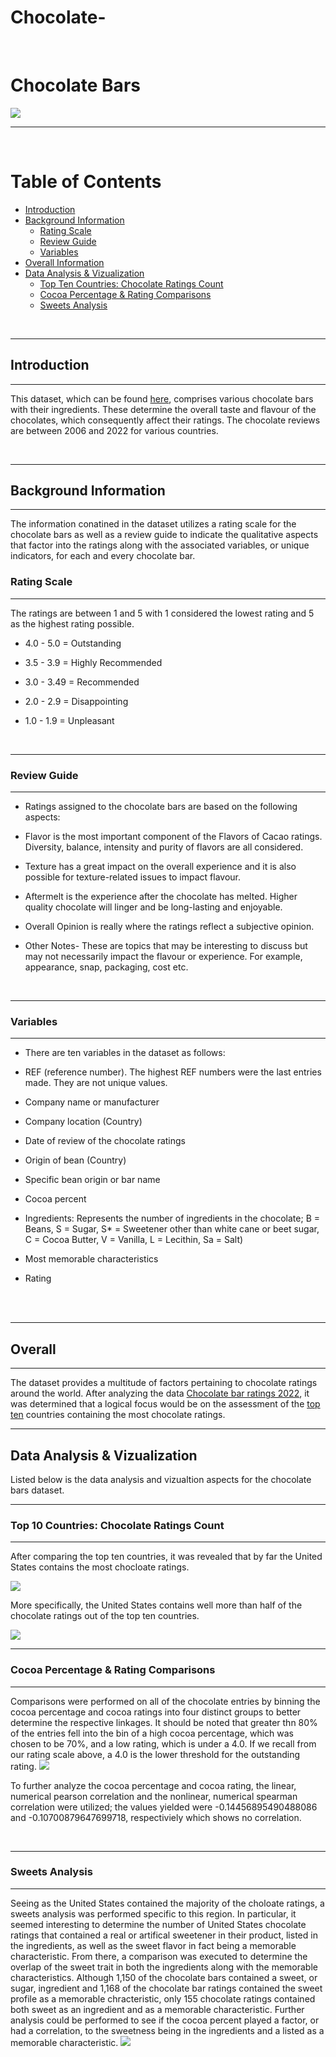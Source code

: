 # Chocolate-
<br />

# Chocolate Bars
![](images/chocolate.jpg)

***
<br />

# Table of Contents
- [Introduction](#introduction)
- [Background Information](#background-information)
    - [Rating Scale](#rating-scale)
    - [Review Guide](#review-guide)
    - [Variables](#variables)
- [Overall Information](#overall)
- [Data Analysis & Vizualization](#data-analysis--vizualization)
    - [Top Ten Countries: Chocolate Ratings Count](#top-10-countries-chocolate-ratings-count)
    - [Cocoa Percentage & Rating Comparisons](#cocoa-percentage--rating-comparisons)
    - [Sweets Analysis](#sweets-analysis)
<br />

***
## **Introduction**
***
This dataset, which can be found [here](https://www.kaggle.com/datasets/nyagami/chocolate-bar-ratings-2022), comprises various chocolate bars with their ingredients. These determine the overall taste and flavour of the chocolates, which consequently affect their ratings. The chocolate reviews are between 2006 and 2022 for various countries.

<br />

***
## **Background Information**
***
The information conatined in the dataset utilizes a rating scale for the chocolate bars as well as a review guide to indicate the qualitative aspects that factor into the ratings along with the associated variables, or unique indicators, for each and every chocolate bar.

### **Rating Scale**
***
The ratings are between 1 and 5 with 1 considered the lowest rating and 5 as the highest rating possible.

- 4.0 - 5.0 = Outstanding

- 3.5 - 3.9 = Highly Recommended

- 3.0 - 3.49 = Recommended

- 2.0 - 2.9 = Disappointing

- 1.0 - 1.9 = Unpleasant
<br />

***
### **Review Guide**
***
- Ratings assigned to the chocolate bars are based on the following aspects:

- Flavor is the most important component of the Flavors of Cacao ratings. Diversity, balance, intensity and purity of flavors are all considered.

- Texture has a great impact on the overall experience and it is also possible for texture-related issues to impact flavour.

- Aftermelt is the experience after the chocolate has melted. Higher quality chocolate will linger and be long-lasting and enjoyable.

- Overall Opinion is really where the ratings reflect a subjective opinion.

- Other Notes- These are topics that may be interesting to discuss but may not necessarily impact the flavour or experience. For example, appearance, snap, packaging, cost etc.
<br />

***
### **Variables**
***
- There are ten variables in the dataset as follows:

- REF (reference number). The highest REF numbers were the last entries made. They are not unique values.

- Company name or manufacturer

- Company location (Country)

- Date of review of the chocolate ratings

- Origin of bean (Country)

- Specific bean origin or bar name

- Cocoa percent

- Ingredients: Represents the number of ingredients in the chocolate; B = Beans, S = Sugar, S* = Sweetener other than white cane or beet sugar, C = Cocoa Butter, V = Vanilla, L = Lecithin, Sa = Salt)

- Most memorable characteristics

- Rating

<br />
<br />

***
## **Overall**
***
The dataset provides a multitude of factors pertaining to chocolate ratings around the world. After analyzing the data [Chocolate bar ratings 2022](data/Chocolate_bar_ratings_2022.csv), it was determined that a logical focus would be on the assessment of the [top ten](#top-10-countries-chocolate-ratings-count) countries containing the most chocolate ratings.
<br />

***
## Data Analysis & Vizualization
Listed below is the data analysis and vizualtion aspects for the chocolate bars dataset.
***

### Top 10 Countries: Chocolate Ratings Count
***
After comparing the top ten countries, it was revealed that by far the United States contains the most chocloate ratings. 

![](images/top_ten_bar_plot.png) <br />

More specifically, the United States contains well more than half of the chocolate ratings out of the top ten countries.

![](images/top_ten_pie_chart.png) <br />

***
### Cocoa Percentage & Rating Comparisons
***
Comparisons were performed on all of the chocolate entries by binning the cocoa percentage and cocoa ratings into four distinct groups to better determine the respective linkages. It should be noted that greater thn 80% of the entries fell into the bin of a high cocoa percentage, which was chosen to be 70%, and a low rating, which is under a 4.0. If we recall from our rating scale above, a 4.0 is the lower threshold for the outstanding rating.
![](images/binned_cocoa_analysis.png) <br />

To further analyze the cocoa percentage and cocoa rating, the linear, numerical pearson correlation and the nonlinear, numerical spearman correlation were utilized; the values yielded were -0.14456895490488086 and -0.10700879647699718, respectiviely which shows no correlation.  

<br />

***
### Sweets Analysis
***
Seeing as the United States contained the majority of the choloate ratings, a sweets analysis was performed specific to this region. In particular, it seemed interesting to determine the number of United States chocolate ratings that contained a real or artifical sweetener in their product, listed in the ingredients, as well as the sweet flavor in fact being a memorable characteristic. From there, a comparison was executed to determine the overlap of the sweet trait in both the ingredients along with the memorable characteristics. Although 1,150 of the chocolate bars contained a sweet, or sugar, ingredient and 1,168 of the chocolate bar ratings contained the sweet profile as a memorable chracteristic, only 155 chocolate ratings contained both sweet as an ingredient and as a memorable characteristic. Further analysis could be performed to see if the cocoa percent played a factor, or had a correlation, to the sweetness being in the ingredients and a listed as a memorable characteristic.
![](images/sweets_analysis.png) <br />